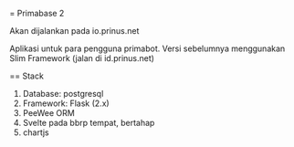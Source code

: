 = Primabase 2

Akan dijalankan pada io.prinus.net

Aplikasi untuk para pengguna primabot. Versi sebelumnya menggunakan Slim Framework (jalan di id.prinus.net)

== Stack

1. Database: postgresql
2. Framework: Flask (2.x)
3. PeeWee ORM
4. Svelte pada bbrp tempat, bertahap
5. chartjs